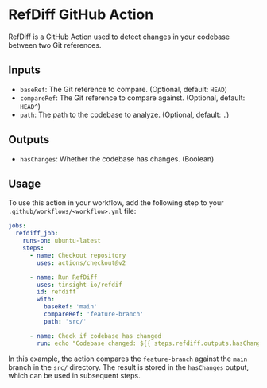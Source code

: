 # RefDiff GitHub Action

RefDiff is a GitHub Action used to detect changes in your codebase between two Git references.

## Inputs

- `baseRef`: The Git reference to compare. (Optional, default: `HEAD`)
- `compareRef`: The Git reference to compare against. (Optional, default: `HEAD^`)
- `path`: The path to the codebase to analyze. (Optional, default: `.`)

## Outputs

- `hasChanges`: Whether the codebase has changes. (Boolean)

## Usage

To use this action in your workflow, add the following step to your `.github/workflows/<workflow>.yml` file:

```yaml
jobs:
  refdiff_job:
    runs-on: ubuntu-latest
    steps:
      - name: Checkout repository
        uses: actions/checkout@v2

      - name: Run RefDiff
        uses: tinsight-io/refdif
        id: refdiff
        with:
          baseRef: 'main'
          compareRef: 'feature-branch'
          path: 'src/'

      - name: Check if codebase has changed
        run: echo "Codebase changed: ${{ steps.refdiff.outputs.hasChanges }}"
```

In this example, the action compares the `feature-branch` against the `main` branch in the `src/` directory. The result is stored in the `hasChanges` output, which can be used in subsequent steps.
